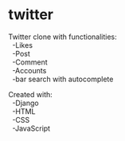 # twitter

Twitter clone with functionalities: <br>
&nbsp; -Likes <br>
&nbsp; -Post <br>
&nbsp; -Comment <br>
&nbsp; -Accounts <br>
&nbsp; -bar search with autocomplete <br>

Created with: <br>
&nbsp; -Django <br>
&nbsp; -HTML <br>
&nbsp; -CSS <br>
&nbsp; -JavaScript <br>

